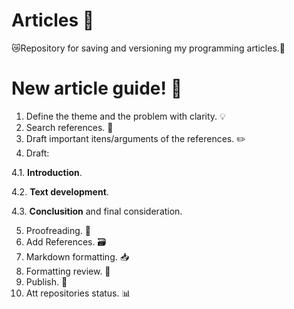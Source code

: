 # Articles 📑

😿Repository for saving and versioning my programming articles.👺

# New article guide! 📝

1. Define the theme and the problem with clarity. 💡
2. Search references. 🔎
3. Draft important itens/arguments of the references. ✏️
4. Draft:

 4.1. **Introduction**. 
 
 4.2. **Text development**.
 
 4.3. **Conclusition** and final consideration.
 
5. Proofreading. 🔬
6. Add References. 🗃
7. Markdown formatting. 📥
8. Formatting review. 🔬
9. Publish. 📰
10. Att repositories status. 📊
